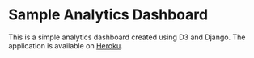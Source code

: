 Sample Analytics Dashboard
=====================

This is a simple analytics dashboard created using D3 and Django. The application is available on [Heroku](http://mpaani-admissions.herokuapp.com/).
